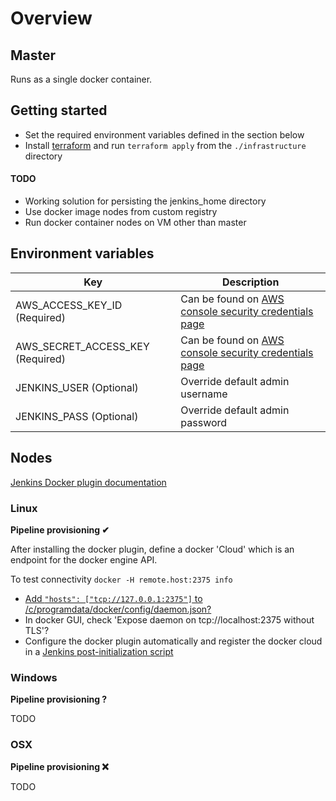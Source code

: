 # Overview

## Master

Runs as a single docker container.

## Getting started

* Set the required environment variables defined in the section below
* Install [terraform](https://www.terraform.io/) and run `terraform apply` from the `./infrastructure` directory

#### TODO

* Working solution for persisting the jenkins_home directory
* Use docker image nodes from custom registry
* Run docker container nodes on VM other than master

## Environment variables

| Key                              | Description                                                                                                            |
| -------------------------------- | ---------------------------------------------------------------------------------------------------------------------- |
| AWS_ACCESS_KEY_ID (Required)     | Can be found on [AWS console security credentials page](https://console.aws.amazon.com/iam/home?#/security_credential) |
| AWS_SECRET_ACCESS_KEY (Required) | Can be found on [AWS console security credentials page](https://console.aws.amazon.com/iam/home?#/security_credential) |
| JENKINS_USER (Optional)          | Override default admin username                                                                                        |
| JENKINS_PASS (Optional)          | Override default admin password                                                                                        |

## Nodes

[Jenkins Docker plugin documentation](https://wiki.jenkins.io/display/JENKINS/Docker+Plugin)

### Linux

__Pipeline provisioning ✔__

After installing the docker plugin, define a docker 'Cloud' which is an endpoint for the docker engine API.

To test connectivity `docker -H remote.host:2375 info`

* [Add `"hosts": ["tcp://127.0.0.1:2375"]` to /c/programdata/docker/config/daemon.json?](http://simontimms.com/2016/07/20/windows_docker_daemon/)
* In docker GUI, check 'Expose daemon on tcp://localhost:2375 without TLS'?
* Configure the docker plugin automatically and register the docker cloud in a [Jenkins post-initialization script](https://wiki.jenkins.io/display/JENKINS/Post-initialization+script)

### Windows

__Pipeline provisioning ?__

TODO

### OSX

__Pipeline provisioning ❌__

TODO
